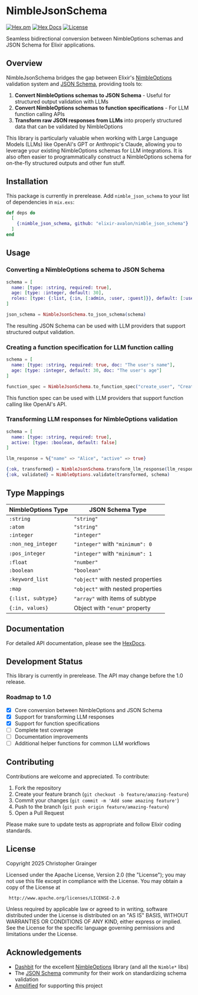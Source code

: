 # NimbleJsonSchema

[![Hex.pm](https://img.shields.io/hexpm/v/nimble_json_schema.svg)](https://hex.pm/packages/nimble_json_schema)
[![Hex Docs](https://img.shields.io/badge/hex-docs-lightgreen.svg)](https://hexdocs.pm/nimble_json_schema)
[![License](https://img.shields.io/hexpm/l/nimble_json_schema.svg)](https://hex.pm/packages/nimble_json_schema)

Seamless bidirectional conversion between NimbleOptions schemas and JSON Schema for Elixir applications.

## Overview

NimbleJsonSchema bridges the gap between Elixir's [NimbleOptions](https://hexdocs.pm/nimble_options/NimbleOptions.html) validation system and [JSON Schema](https://json-schema.org/), providing tools to:

1. **Convert NimbleOptions schemas to JSON Schema** - Useful for structured output validation with LLMs
2. **Convert NimbleOptions schemas to function specifications** - For LLM function calling APIs
3. **Transform raw JSON responses from LLMs** into properly structured data that can be validated by NimbleOptions

This library is particularly valuable when working with Large Language Models (LLMs) like OpenAI's GPT or Anthropic's Claude, allowing you to leverage your existing NimbleOptions schemas for LLM integrations. It is also often easier to programmatically construct a NimbleOptions schema for on-the-fly structured outputs and other fun stuff.

## Installation

This package is currently in prerelease. Add `nimble_json_schema` to your list of dependencies in `mix.exs`:

```elixir
def deps do
  [
    {:nimble_json_schema, github: "elixir-avalon/nimble_json_schema"}
  ]
end
```

## Usage

### Converting a NimbleOptions schema to JSON Schema

```elixir
schema = [
  name: [type: :string, required: true],
  age: [type: :integer, default: 30],
  roles: [type: {:list, {:in, [:admin, :user, :guest]}}, default: [:user]]
]

json_schema = NimbleJsonSchema.to_json_schema(schema)
```

The resulting JSON Schema can be used with LLM providers that support structured output validation.

### Creating a function specification for LLM function calling

```elixir
schema = [
  name: [type: :string, required: true, doc: "The user's name"],
  age: [type: :integer, default: 30, doc: "The user's age"]
]

function_spec = NimbleJsonSchema.to_function_spec("create_user", "Create a new user", schema)
```

This function spec can be used with LLM providers that support function calling like OpenAI's API.

### Transforming LLM responses for NimbleOptions validation

```elixir
schema = [
  name: [type: :string, required: true],
  active: [type: :boolean, default: false]
]

llm_response = %{"name" => "Alice", "active" => true}

{:ok, transformed} = NimbleJsonSchema.transform_llm_response(llm_response, schema)
{:ok, validated} = NimbleOptions.validate(transformed, schema)
```

## Type Mappings

| NimbleOptions Type      | JSON Schema Type                      |
|-------------------------|---------------------------------------|
| `:string`               | `"string"`                            |
| `:atom`                 | `"string"`                            |
| `:integer`              | `"integer"`                           |
| `:non_neg_integer`      | `"integer"` with `"minimum": 0`       |
| `:pos_integer`          | `"integer"` with `"minimum": 1`       |
| `:float`                | `"number"`                            |
| `:boolean`              | `"boolean"`                           |
| `:keyword_list`         | `"object"` with nested properties     |
| `:map`                  | `"object"` with nested properties     |
| `{:list, subtype}`      | `"array"` with items of subtype       |
| `{:in, values}`         | Object with `"enum"` property         |

## Documentation

For detailed API documentation, please see the [HexDocs](https://hexdocs.pm/nimble_json_schema).

## Development Status

This library is currently in prerelease. The API may change before the 1.0 release.

### Roadmap to 1.0

- [x] Core conversion between NimbleOptions and JSON Schema
- [x] Support for transforming LLM responses
- [x] Support for function specifications
- [ ] Complete test coverage
- [ ] Documentation improvements
- [ ] Additional helper functions for common LLM workflows

## Contributing

Contributions are welcome and appreciated. To contribute:

1. Fork the repository
2. Create your feature branch (`git checkout -b feature/amazing-feature`)
3. Commit your changes (`git commit -m 'Add some amazing feature'`)
4. Push to the branch (`git push origin feature/amazing-feature`)
5. Open a Pull Request

Please make sure to update tests as appropriate and follow Elixir coding standards.

## License

 Copyright 2025 Christopher Grainger

 Licensed under the Apache License, Version 2.0 (the "License");
 you may not use this file except in compliance with the License.
 You may obtain a copy of the License at

     http://www.apache.org/licenses/LICENSE-2.0

 Unless required by applicable law or agreed to in writing, software
 distributed under the License is distributed on an "AS IS" BASIS,
 WITHOUT WARRANTIES OR CONDITIONS OF ANY KIND, either express or implied.
 See the License for the specific language governing permissions and
 limitations under the License.

## Acknowledgements

- [Dashbit](https://dashbit.co/) for the excellent [NimbleOptions](https://github.com/dashbitco/nimble_options) library (and all the `Nimble*` libs)
- The [JSON Schema](https://json-schema.org/) community for their work on standardizing schema validation
- [Amplified](https://www.amplified.ai/) for supporting this project

